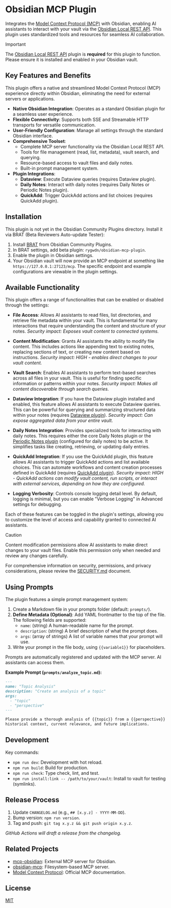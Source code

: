# Obsidian MCP Plugin

Integrates the [Model Context Protocol (MCP)](https://modelcontextprotocol.io/) with Obsidian,
enabling AI assistants to interact with your vault via the
[Obsidian Local REST API](https://github.com/coddingtonbear/obsidian-local-rest-api). This plugin
uses standardized tools and resources for seamless AI collaboration.

> [!IMPORTANT]
> The [Obsidian Local REST API](https://github.com/coddingtonbear/obsidian-local-rest-api) plugin is
> **required** for this plugin to function. Please ensure it is installed and enabled in your
> Obsidian vault.

## Key Features and Benefits

This plugin offers a native and streamlined Model Context Protocol (MCP) experience directly within
Obsidian, eliminating the need for external servers or applications.

- **Native Obsidian Integration**: Operates as a standard Obsidian plugin for a seamless user
  experience.
- **Flexible Connectivity**: Supports both SSE and Streamable HTTP transports for versatile
  communication.
- **User-Friendly Configuration**: Manage all settings through the standard Obsidian interface.
- **Comprehensive Toolset**:
  - Complete MCP server functionality via the Obsidian Local REST API.
  - Tools for file management (read, list, metadata), vault search, and querying.
  - Resource-based access to vault files and daily notes.
  - Built-in prompt management system.
- **Plugin Integrations**:
  - **Dataview**: Execute Dataview queries (requires Dataview plugin).
  - **Daily Notes**: Interact with daily notes (requires Daily Notes or Periodic Notes plugin).
  - **QuickAdd**: Trigger QuickAdd actions and list choices (requires QuickAdd plugin).

## Installation

This plugin is not yet in the Obsidian Community Plugins directory. Install it via BRAT (Beta
Reviewers Auto-update Tester):

1. Install [BRAT](https://github.com/TfTHacker/obsidian42-brat) from Obsidian Community Plugins.
2. In BRAT settings, add beta plugin: `rygwdn/obsidian-mcp-plugin`.
3. Enable the plugin in Obsidian settings.
4. Your Obsidian vault will now provide an MCP endpoint at something like
    `https://127.0.0.1:27123/mcp`. The specific endpoint and example configurations are viewable in
    the plugin settings.

## Available Functionality

This plugin offers a range of functionalities that can be enabled or disabled through the settings:

- **File Access**: Allows AI assistants to read files, list directories, and retrieve file metadata
  within your vault. This is fundamental for many interactions that require understanding the
  content and structure of your notes. *Security impact: Exposes vault content to connected systems.*

- **Content Modification**: Grants AI assistants the ability to modify file content. This includes
  actions like appending text to existing notes, replacing sections of text, or creating new content
  based on instructions. *Security impact: HIGH - enables direct changes to your vault content.*

- **Vault Search**: Enables AI assistants to perform text-based searches across all files in your
  vault. This is useful for finding specific information or patterns within your notes.
  *Security impact: Makes all content discoverable through search queries.*

- **Dataview Integration**: If you have the Dataview plugin installed and enabled, this feature
  allows AI assistants to execute Dataview queries. This can be powerful for querying and
  summarizing structured data within your notes (requires
  [Dataview plugin](https://github.com/blacksmithgu/obsidian-dataview)).
  *Security impact: Can expose aggregated data from your entire vault.*

- **Daily Notes Integration**: Provides specialized tools for interacting with daily notes. This
  requires either the core Daily Notes plugin or the
  [Periodic Notes plugin](https://github.com/liamcain/obsidian-periodic-notes) (configured for daily
  notes) to be active. It simplifies tasks like creating, retrieving, or updating daily entries.

- **QuickAdd Integration**: If you use the QuickAdd plugin, this feature allows AI assistants to
  trigger QuickAdd actions and list available choices. This can automate workflows and content
  creation processes defined in QuickAdd (requires
  [QuickAdd plugin](https://github.com/chhoumann/quickadd)).
  *Security impact: HIGH - QuickAdd actions can modify vault content, run scripts, or interact
  with external services, depending on how they are configured.*

- **Logging Verbosity**: Controls console logging detail level. By default, logging is minimal, but you
  can enable "Verbose Logging" in Advanced settings for debugging.

Each of these features can be toggled in the plugin's settings, allowing you to customize the level
of access and capability granted to connected AI assistants.

> [!CAUTION]
> Content modification permissions allow AI assistants to make direct changes to your vault files.
> Enable this permission only when needed and review any changes carefully.

For comprehensive information on security, permissions, and privacy considerations, please review the
[SECURITY.md](SECURITY.md) document.

## Using Prompts

The plugin features a simple prompt management system:

1. Create a Markdown file in your prompts folder (default: `prompts/`).
2. **Define Metadata (Optional)**: Add YAML frontmatter to the top of the file. The following
    fields are supported:
    - `name`: (string) A human-readable name for the prompt.
    - `description`: (string) A brief description of what the prompt does.
    - `args`: (array of strings) A list of variable names that your prompt will use.
3. Write your prompt in the file body, using `{{variable1}}` for placeholders.

Prompts are automatically registered and updated with the MCP server. AI assistants can access them.

**Example Prompt (`prompts/analyze_topic.md`):**

```markdown
---
name: "Topic Analysis"
description: "Create an analysis of a topic"
args:
  - "topic"
  - "perspective"
---

Please provide a thorough analysis of {{topic}} from a {{perspective}} perspective. Include
historical context, current relevance, and future implications.
```

## Development

Key commands:

- `npm run dev`: Development with hot reload.
- `npm run build`: Build for production.
- `npm run check`: Type check, lint, and test.
- `npm run install:link -- /path/to/your/vault`: Install to vault for testing (symlinks).

## Release Process

1. Update `CHANGELOG.md` (e.g., `## [x.y.z] - YYYY-MM-DD`).
2. Bump version: `npm run version`.
3. Tag and push: `git tag x.y.z && git push origin x.y.z`.

*GitHub Actions will draft a release from the changelog.*

## Related Projects

- [mcp-obsidian](https://github.com/MarkusPfundstein/mcp-obsidian): External MCP server for
  Obsidian.
- [obsidian-mcp](https://github.com/StevenStavrakis/obsidian-mcp): Filesystem-based MCP server.
- [Model Context Protocol](https://modelcontextprotocol.io/): Official MCP documentation.

## License

[MIT](LICENSE)
